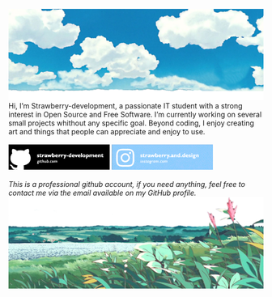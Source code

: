 ![head.png](https://github.com/strawberry-development/strawberry-development/blob/main/header.png)
Hi, I’m Strawberry-development, a passionate IT student with a strong interest in Open Source and Free Software. I’m currently working on several small projects whithout any specific goal. Beyond coding, I enjoy creating art and things that people can appreciate and enjoy to use.
<br><br>
<a href="https://github.com/strawberry-development"><img src="https://github.com/strawberry-development/strawberry-development/blob/main/github-banner.png" style="width: 200px; height: auto;" /></a>
<a href="https://www.instagram.com/strawberry.and.design/"><img src="https://github.com/strawberry-development/strawberry-development/blob/main/instagram-banner.png" style="width: 200px; height: auto;" /></a>
<br><br>
<em>This is a professional github account, if you need anything, feel free to contact me via the email available on my GitHub profile.</em>
![footer.png](https://github.com/strawberry-development/strawberry-development/blob/main/footer.png)
